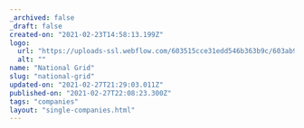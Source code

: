 ```yaml
---
_archived: false
_draft: false
created-on: "2021-02-23T14:58:13.199Z"
logo:
  url: "https://uploads-ssl.webflow.com/603515cce31edd546b363b9c/603ab99d3b870efeadc8e443_nationalgridwhite.png"
  alt: ""
name: "National Grid"
slug: "national-grid"
updated-on: "2021-02-27T21:29:03.011Z"
published-on: "2021-02-27T22:08:23.300Z"
tags: "companies"
layout: "single-companies.html"
---
```



